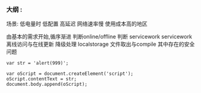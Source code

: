 ### 大纲 :

场景:
    低电量时
    低配置
    高延迟
    网络速率慢
    使用成本高的地区

由基本的需求开始,循序渐进
判断online/offline
判断 servicework
servicework离线访问与在线更新
降级处理
localstorage 文件取出与compile 其中存在的安全问题

```
var str = 'alert(999)';

var oScript = document.createElement('script');
oScript.contentText = str;
document.body.append(oScript);
```
